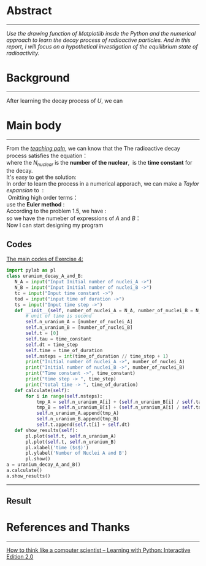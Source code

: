 # Abstract
-------
*Use the drawing function of Matplotlib insde the Python and the numerical approach to learn the decay process of radioactive particles. And in this report, I will focus on a hypothetical investigation of the equilibrium state of radioactivity.* 
# Background
--------
After learning the decay process of $U$, we can 

# Main body
---------
From the [*teaching paln*](https://www.evernote.com/shard/s140/sh/d351f9a3-8076-4274-944b-7043e0ce8cf3/4f89e8630604ea23262f00b3ed11f8ad), we can know that the The radioactive decay process satisfies the equation：  
<img src="http://latex.codecogs.com/gif.latex?\frac{dN_{nuclear}}{dt}=-\frac{N_{nuclear}}{\tau}" alt="" title="" />  
where the $N_{nuclear}$ is the **number of the nuclear**, <img src="http://latex.codecogs.com/gif.latex?\tau" alt="" title="" /> is the **time constant** for the decay.  
It's easy to get the solution:    
<img src="http://latex.codecogs.com/gif.latex?N_{nuclear}=N_{nuclear}(0)e^{-t/\tau}" alt="" title="" />  
In order to learn the process in a numerical apporach, we can make a *Taylor expansion* to <img src="http://latex.codecogs.com/gif.latex?N_{nuclear(t)}" alt="" title="" /> :   
<img src="http://latex.codecogs.com/gif.latex?N_{nuclear}(t)=N_{nuclear}(0)+\frac{dN_{nuclerar}}{dt}t+\frac{1}{2}\frac{d^2N_{nuclear}}{dt^2}t^2" alt="" title="" />
Omitting high order terms：
<img src="http://latex.codecogs.com/gif.latex?N_{nuclear}(t)=N_{nuclear}(0)+\frac{dN_{nuclear}}{dt}t" alt="" title="" />  
use the **Euler method** :    
<img src="http://latex.codecogs.com/gif.latex?N_{nuclear}(t+\Deltat)=N_{nuclear}(t)-\frac{N_{nuclear}(t)}{\tau}\Deltat" alt="" title="" />  
According to the problem $1.5$, we have :  
<img src="http://latex.codecogs.com/gif.latex?\frac{dN_A}{dt}=\frac{N_B}{\tau}-\frac{N_A}{\tau}" alt="" title="" />  
<img src="http://latex.codecogs.com/gif.latex?\frac{dN_B}{dt}=\frac{N_A}{\tau}-\frac{N_B}{\tau}" alt="" title="" />   
so we have the numeber of expressions of $A$ and $B$：  
<img src="http://latex.codecogs.com/gif.latex?N_A(t+\Deltat)=N_A(t)+[\frac{N_B}{\tau}-\frac{N_A}{\tau}]\Deltat" alt="" title="" />     
<img src="http://latex.codecogs.com/gif.latex?N_B(t+\Deltat)=N_B(t)+[\frac{N_A}{\tau}-\frac{N_B}{\tau}]\Deltat" alt="" title="" />  
Now I can start designing my program


 **Codes**
 ------
[The main codes of Exercise 4:](https://github.com/MQdtc/computationalphysics_N2014301510099/blob/master/Codes/Exercise%204%20main.py)  
 ```python
 import pylab as pl
class uranium_decay_A_and_B:
    N_A = input("Input Initial number of nuclei_A ->")
    N_B = input("Input Initial number of nuclei_B ->")
    tc = input("Input time constant ->")
    tod = input("input time of duration ->")
    ts = input("Input time step ->")
    def __init__(self, number_of_nuclei_A = N_A, number_of_nuclei_B = N_B, time_constant = tc, time_of_duration = tod, time_step = ts):
        # unit of time is second
        self.n_uranium_A = [number_of_nuclei_A]
        self.n_uranium_B = [number_of_nuclei_B]
        self.t = [0]
        self.tau = time_constant
        self.dt = time_step
        self.time = time_of_duration
        self.nsteps = int(time_of_duration // time_step + 1)
        print("Initial number of nuclei_A ->", number_of_nuclei_A)
        print("Initial number of nuclei_B ->", number_of_nuclei_B)
        print("Time constant ->", time_constant)
        print("time step -> ", time_step)
        print("total time -> ", time_of_duration)
    def calculate(self):
        for i in range(self.nsteps):
            tmp_A = self.n_uranium_A[i] + (self.n_uranium_B[i] / self.tau -self.n_uranium_A[i] / self.tau )* self.dt
            tmp_B = self.n_uranium_B[i] + (self.n_uranium_A[i] / self.tau -self.n_uranium_B[i] / self.tau )* self.dt
            self.n_uranium_A.append(tmp_A)
            self.n_uranium_B.append(tmp_B)
            self.t.append(self.t[i] + self.dt)
    def show_results(self):
        pl.plot(self.t, self.n_uranium_A)
        pl.plot(self.t, self.n_uranium_B)
        pl.xlabel('time ($s$)')
        pl.ylabel('Number of Nuclei A and B')
        pl.show()
a = uranium_decay_A_and_B()
a.calculate()
a.show_results()
 ```

----------
**Result**
------



# References and Thanks
------
[How to think like a computer scientist – Learning with Python: Interactive Edition 2.0](http://interactivepython.org/runestone/static/thinkcspy/index.html)




